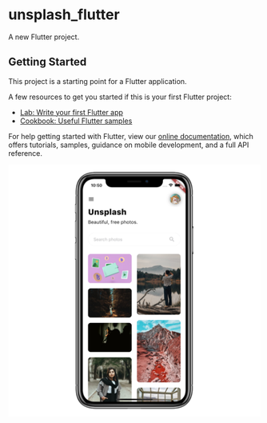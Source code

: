 # unsplash_flutter

A new Flutter project.

## Getting Started

This project is a starting point for a Flutter application.

A few resources to get you started if this is your first Flutter project:

- [Lab: Write your first Flutter app](https://flutter.dev/docs/get-started/codelab)
- [Cookbook: Useful Flutter samples](https://flutter.dev/docs/cookbook)

For help getting started with Flutter, view our
[online documentation](https://flutter.dev/docs), which offers tutorials,
samples, guidance on mobile development, and a full API reference.

![aff0e1a8-deac-403f-a371-c077c5fba7ec](assets/README.assets/aff0e1a8-deac-403f-a371-c077c5fba7ec-5521758.png)